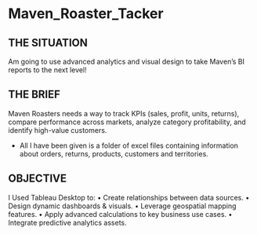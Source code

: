 # Maven_Roaster_Tacker

## THE SITUATION

Am going to use advanced analytics and visual design to take Maven’s BI reports to the
next level!

## THE BRIEF

Maven Roasters needs a way to track KPIs (sales, profit, units, returns), compare
performance across markets, analyze category profitability, and identify high-value
customers.

* All I have been given is a folder of excel files containing information about orders, returns,
products, customers and territories. 

## OBJECTIVE

I Used Tableau Desktop to:
• Create relationships between data sources.
• Design dynamic dashboards & visuals.
• Leverage geospatial mapping features.
• Apply advanced calculations to key business use cases.
• Integrate predictive analytics assets.
